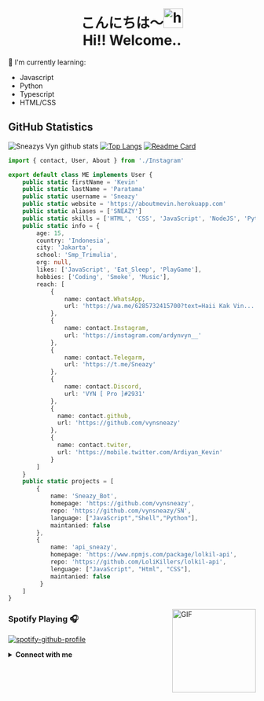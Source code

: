 <h1 align="center">こんにちは〜<img src="https://user-images.githubusercontent.com/1303154/88677602-1635ba80-d120-11ea-84d8-d263ba5fc3c0.gif" width="40px" alt="hi"><br>Hi!! Welcome..</h1>

:page_with_curl: I'm currently learning:
- Javascript 
- Python
- Typescript
- HTML/CSS

## GitHub Statistics

![Sneazys Vyn github stats](https://github-readme-stats.vercel.app/api?username=vynkevin222&theme=chartreuse-dark&count_private=true&show_icons=true&cache_seconds=1800)
[![Top Langs](https://github-readme-stats.vercel.app/api/top-langs/?username=vynkevin222&theme=chartreuse-dark&layout=compact)](https://github.com/vynkevin222/vynkevin222)
[![Readme Card](https://github-readme-stats.vercel.app/api/pin/?username=vynZGaming&repo=Apinya&theme=blue-green)](https://github.com/vynkevin222/vynkevin222)


```TypeScript
import { contact, User, About } from './Instagram'

export default class ME implements User {
    public static firstName = 'Kevin'
    public static lastName = 'Paratama'
    public static username = 'Sneazy'
    public static website = 'https://aboutmevin.herokuapp.com'
    public static aliases = ['SNEAZY']
    public static skills = ['HTML', 'CSS', 'JavaScript', 'NodeJS', 'Python']
    public static info = {
        age: 15,
        country: 'Indonesia',
        city: 'Jakarta',
        school: 'Smp_Trimulia',
        org: null,
        likes: ['JavaScript', 'Eat_Sleep', 'PlayGame'],
        hobbies: ['Coding', 'Smoke', 'Music'],
        reach: [
            {
                name: contact.WhatsApp,
                url: 'https://wa.me/6285732415700?text=Haii Kak Vin...'
            },
            {
                name: contact.Instagram,
                url: 'https://instagram.com/ardynvyn__'
            },
            {
                name: contact.Telegarm,
                url: 'https://t.me/Sneazy'
            },
            {
                name: contact.Discord,
                url: 'VYN [ Pro ]#2931'
            },
            {
              name: contact.github,
              url: 'https://github.com/vynsneazy'
            },
            {
              name: contact.twiter,
              url: 'https://mobile.twitter.com/Ardiyan_Kevin'
            }
        ]
    }
    public static projects = [
        {
            name: 'Sneazy_Bot',
            homepage: 'https://github.com/vynsneazy',
            repo: 'https://github.com/vynsneazy/SN',
            language: ["JavaScript","Shell","Python"],
            maintanied: false
        },
        {
            name: 'api_sneazy',
            homepage: 'https://www.npmjs.com/package/lolkil-api',
            repo: 'https://github.com/LoliKillers/lolkil-api',
            lenguage: ["JavaScript", "Html", "CSS"],
            maintanied: false
         }
    ]
}
```
<img align="right" alt="GIF" height="170px" src="https://media.giphy.com/media/J5B1Y8QZnzXXbLQIBu/giphy.gif" />

### Spotify Playing 🎧

[![spotify-github-profile](https://spotify-github-profile.vercel.app/api/view?uid=314iqaa5wlnytjblf2yfa4es5aly&cover_image=true&theme=novatorem)](https://spotify-github-profile.vercel.app/api/view?uid=314iqaa5wlnytjblf2yfa4es5aly&redirect=true)
<details>
  <summary><b>Connect with me</b></summary>
  <p align="center">
    <i>Let's connect and chat! We are about to Change the World.</i><br><br>
    <a href="https://twitter.com/sneazy" target="blank"><img align="center" src="https://cdn.jsdelivr.net/npm/simple-icons@3.0.1/icons/twitter.svg" alt="n1ghtpe0ple420" height="30" width="40" /></a>
    <a href="https://fb.com/sneazy" target="blank"><img align="center" src="https://cdn.jsdelivr.net/npm/simple-icons@3.0.1/icons/facebook.svg" alt="n1ghtpe0ple420" height="30" width="40" /></a>
    <a href="https://instagram.com/ardynvyn__" target="blank"><img align="center" src="https://cdn.jsdelivr.net/npm/simple-icons@3.0.1/icons/instagram.svg" alt="putra.go.id" height="30" width="40" /></a>
  </p>
</details>

